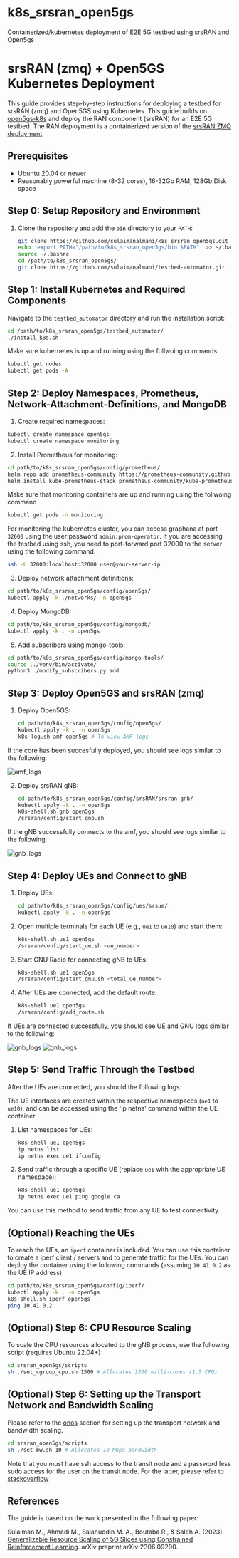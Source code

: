# k8s_srsran_open5gs
Containerized/kubernetes deployment of E2E 5G testbed using srsRAN and Open5gs

# srsRAN (zmq) + Open5GS Kubernetes Deployment

This guide provides step-by-step instructions for deploying a testbed for srsRAN (zmq) and Open5GS using Kubernetes. This guide builds on [open5gs-k8s](https://github.com/niloysh/open5gs-k8s) and deploy the RAN component (srsRAN) for an E2E 5G testbed. The RAN deployment is a containerized version of the [srsRAN ZMQ deployment](https://docs.srsran.com/projects/project/en/latest/tutorials/source/srsUE/source/index.html#zeromq-based-setup)

## Prerequisites

- Ubuntu 20.04 or newer
- Reasonably powerful machine (8-32 cores), 16-32Gb RAM, 128Gb Disk space

## Step 0: Setup Repository and Environment

1. Clone the repository and add the `bin` directory to your `PATH`:

    ```bash
    git clone https://github.com/sulaimanalmani/k8s_srsran_open5gs.git
    echo 'export PATH="/path/to/k8s_srsran_open5gs/bin:$PATH"' >> ~/.bashrc
    source ~/.bashrc
    cd /path/to/k8s_srsran_open5gs/
    git clone https://github.com/sulaimanalmani/testbed-automator.git
    ```
    
## Step 1: Install Kubernetes and Required Components

Navigate to the `testbed_automator` directory and run the installation script:

```bash
cd /path/to/k8s_srsran_open5gs/testbed_automator/
./install_k8s.sh
```

Make sure kubernetes is up and running using the follwoing commands:
```bash
kubectl get nodes
kubectl get pods -A
```

## Step 2: Deploy Namespaces, Prometheus, Network-Attachment-Definitions, and MongoDB

1. Create required namespaces:

```bash
kubectl create namespace open5gs
kubectl create namespace monitoring
```

2. Install Prometheus for monitoring:
```bash
cd path/to/k8s_srsran_open5gs/config/prometheus/
helm repo add prometheus-community https://prometheus-community.github.io/helm-charts
helm install kube-prometheus-stack prometheus-community/kube-prometheus-stack -f debug_kube-prometheus-values-nuc.yaml -n monitoring
```

Make sure that monitoring containers are up and running using the follwoing command 
```bash
kubectl get pods -n monitoring
```

For monitoring the kubernetes cluster, you can access graphana at port `32000` using the user:password `admin:prom-operator`. If you are accessing the testbed using ssh, you need to port-forward port 32000 to the server using the following command:

```bash
ssh -L 32000:localhost:32000 user@your-server-ip
```

3. Deploy network attachment definitions:

```bash
cd path/to/k8s_srsran_open5gs/config/open5gs/
kubectl apply -k ./networks/ -n open5gs
```

4. Deploy MongoDB:
```bash
cd path/to/k8s_srsran_open5gs/config/mongodb/
kubectl apply -k . -n open5gs
```

5. Add subscribers using mongo-tools:
```bash
cd path/to/k8s_srsran_open5gs/config/mongo-tools/
source ../venv/bin/activate/
python3 ./modify_subscribers.py add
```

## Step 3: Deploy Open5GS and srsRAN (zmq)

1. Deploy Open5GS:

    ```bash
    cd path/to/k8s_srsran_open5gs/config/open5gs/
    kubectl apply -k . -n open5gs
    k8s-log.sh amf open5gs # To view AMF logs
    ```
If the core has been succesfully deployed, you should see logs similar to the following:

![amf_logs](/images/amf_logs.png "AMF Logs.")


2. Deploy srsRAN gNB:

    ```bash
    cd path/to/k8s_srsran_open5gs/config/srsRAN/srsran-gnb/
    kubectl apply -k . -n open5gs
    k8s-shell.sh gnb open5gs
    /srsran/config/start_gnb.sh
    ```

If the gNB successfully connects to the amf, you should see logs similar to the following:

![gnb_logs](/images/gnb_logs.png "gNB Logs.")

    
## Step 4: Deploy UEs and Connect to gNB

1. Deploy UEs:

    ```bash
    cd path/to/k8s_srsran_open5gs/config/ues/srsue/
    kubectl apply -k . -n open5gs
    ```

2. Open multiple terminals for each UE (e.g., `ue1` to `ue10`) and start them:

    ```bash
    k8s-shell.sh ue1 open5gs
    /srsran/config/start_ue.sh <ue_number>
    ```

3. Start GNU Radio for connecting gNB to UEs:

    ```bash
    k8s-shell.sh ue1 open5gs
    /srsran/config/start_gnu.sh <total_ue_number>
    ```

4. After UEs are connected, add the default route:

    ```bash
    k8s-shell ue1 open5gs
    /srsran/config/add_route.sh
    ```
    
If UEs are connected successfully, you should see UE and GNU logs similar to the following:

![gnb_logs](/images/ue_logs.png "UE Logs.")
![gnb_logs](/images/gnu_logs.png "GNU Logs.")

    
## Step 5: Send Traffic Through the Testbed
After the UEs are connected, you should the following logs:


The UE interfaces are created within the respective namespaces (`ue1` to `ue10`), and can be accessed using the 'ip netns' command within the UE container

1. List namespaces for UEs:

    ```bash
    k8s-shell ue1 open5gs
    ip netns list
    ip netns exec ue1 ifconfig
    ```

2. Send traffic through a specific UE (replace `ue1` with the appropriate UE namespace):

    ```bash
    k8s-shell ue1 open5gs
    ip netns exec ue1 ping google.ca
    ```

You can use this method to send traffic from any UE to test connectivity.


## (Optional) Reaching the UEs

To reach the UEs, an `iperf` container is included. You can use this container to create a iperf client / servers and to generate traffic for the UEs. You can deploy the container using the following commands (assuming `10.41.0.2` as the UE IP address)

```bash
cd path/to/k8s_srsran_open5gs/config/iperf/
kubectl apply -k . -n open5gs
k8s-shell.sh iperf open5gs
ping 10.41.0.2
```


## (Optional) Step 6: CPU Resource Scaling

To scale the CPU resources allocated to the gNB process, use the following script (requires Ubuntu 22.04+):

```bash
cd srsran_open5gs/scripts
sh ./set_cgroup_cpu.sh 1500 # Allocates 1500 milli-cores (1.5 CPU)
```

## (Optional) Step 6: Setting up the Transport Network and Bandwidth Scaling

Please refer to the [onos](configs/onos/README.md) section for setting up the transport network and bandwidth scaling.

```bash
cd srsran_open5gs/scripts
sh ./set_bw.sh 10 # Allocates 10 Mbps bandwidth
```

Note that you must have ssh access to the transit node and a password less sudo access for the user on the transit node. For the latter, please refer to [stackoverflow](https://askubuntu.com/questions/147241/execute-sudo-without-password)

## References

The guide is based on the work presented in the following paper:

Sulaiman M., Ahmadi M., Salahuddin M. A., Boutaba R., & Saleh A. (2023). [Generalizable Resource Scaling of 5G Slices using Constrained Reinforcement Learning](https://arxiv.org/abs/2306.09290). arXiv preprint arXiv:2306.09290.
